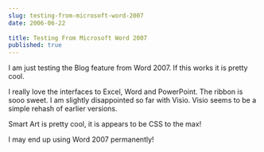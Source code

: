 ```yaml
---
slug: testing-from-microsoft-word-2007
date: 2006-06-22
 
title: Testing From Microsoft Word 2007
published: true
---
```

<span><p>I am just testing the Blog feature from Word 2007.  If this works it is pretty cool.<br /></p>
<p>I really love the interfaces to Excel, Word and PowerPoint.  The ribbon is sooo sweet. I am slightly disappointed so far with Visio.  Visio seems to be a simple rehash of earlier versions.<br /></p>
<p>Smart Art is pretty cool, it is appears to be CSS to the max!<br /></p>
<p>I may end up using Word 2007 permanently! </p></span>

